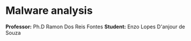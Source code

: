 
# Malware analysis 
**Professor:** Ph.D Ramon Dos Reis Fontes 
**Student:** Enzo Lopes D'anjour de Souza  
